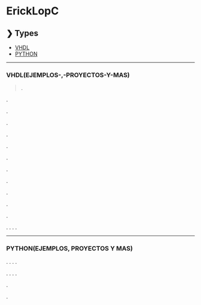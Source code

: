 # ErickLopC


## ❯ Types

* [VHDL](#EJEMPLOS-,-PROYECTOS-Y-MAS)
* [PYTHON](#EJEMPLOS-PROYECTOS-Y-MAS)

***
### VHDL(EJEMPLOS-,-PROYECTOS-Y-MAS)
>.

.

.

.

.

.

.

.

.

.

.

.

.
.
.
.
***
### PYTHON(EJEMPLOS, PROYECTOS Y MAS)


.
.
.
.

.
.
.
.

.


.
